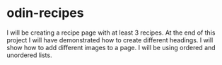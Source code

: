 # odin-recipes 
I will be creating a recipe page with at least 3 recipes.
At the end of this project I will have demonstrated how to create different headings.
I will show how to add different images to a page.
I will be using ordered and unordered lists.